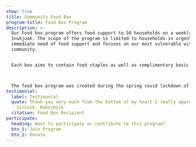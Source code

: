 ```yaml
---
show: true
title: Community Food Box
program-title: Food Box Program
description: >-
  Our Food box program offers food support to 50 households on a weekly basis in
  Inukjuak. The scope of the program is limited to households in urgent and
  immediate need of food support and focuses on our most vulnerable within the
  community. 


  Each box aims to contain food staples as well as complimentary basic recipes related to box contents in an effort to increase healthy eating and food preparation skills among participants  



  The food box program was created during the spring covid lockdown of 2020, and has continued due to the generous support of local organizations and volunteers.
testimonial:
  label: Testimonial
  quote: Thank you very much from the bottom of my heart I really appreciate
    Sirivik. Nakurmiik
  citation: Food Box Recipient
participate:
  heading: Want to participate or contribute to this program?
  btn_1: Join Program
  btn_2: Donate
---
```

